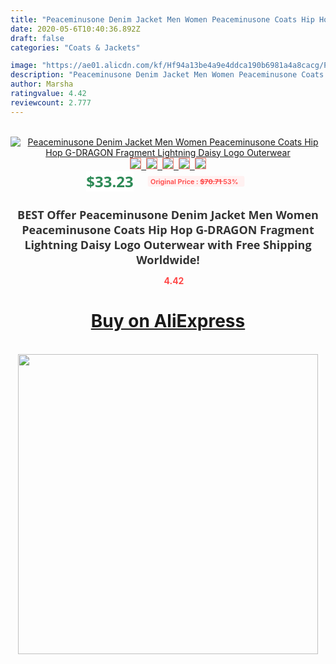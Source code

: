 ```yaml
---
title: "Peaceminusone Denim Jacket Men Women Peaceminusone Coats Hip Hop G-DRAGON Fragment Lightning Daisy Logo Outerwear"
date: 2020-05-6T10:40:36.892Z
draft: false
categories: "Coats & Jackets"

image: "https://ae01.alicdn.com/kf/Hf94a13be4a9e4ddca190b6981a4a8cacg/Peaceminusone-Denim-Jacket-Men-Women-Peaceminusone-Coats-Hip-Hop-G-DRAGON-Fragment-Lightning-Daisy-Logo-Outerwear.jpg"
description: "Peaceminusone Denim Jacket Men Women Peaceminusone Coats Hip Hop G-DRAGON Fragment Lightning Daisy Logo Outerwear"
author: Marsha
ratingvalue: 4.42
reviewcount: 2.777
---
```

<br>
<div style="text-align: center;">
<a href="https://s.click.aliexpress.com/e/_AXdNOV" target="_blank" rel="nofollow noopener noreferrer"><img alt="Peaceminusone Denim Jacket Men Women Peaceminusone Coats Hip Hop G-DRAGON Fragment Lightning Daisy Logo Outerwear" class="magnifier-image" src="https://ae01.alicdn.com/kf/Hf94a13be4a9e4ddca190b6981a4a8cacg/Peaceminusone-Denim-Jacket-Men-Women-Peaceminusone-Coats-Hip-Hop-G-DRAGON-Fragment-Lightning-Daisy-Logo-Outerwear.jpg_640x640.jpg">
<br>
<img style="border:1px solid salmon" src="https://ae01.alicdn.com/kf/Hf94a13be4a9e4ddca190b6981a4a8cacg/Peaceminusone-Denim-Jacket-Men-Women-Peaceminusone-Coats-Hip-Hop-G-DRAGON-Fragment-Lightning-Daisy-Logo-Outerwear.jpg_120x120.jpg">&nbsp;&nbsp;<img style="border:1px solid salmon" src="https://ae01.alicdn.com/kf/Hd4d5ac8963d84c0c92d413a163079266O/Peaceminusone-Denim-Jacket-Men-Women-Peaceminusone-Coats-Hip-Hop-G-DRAGON-Fragment-Lightning-Daisy-Logo-Outerwear.jpg_120x120.jpg">&nbsp;&nbsp;<img style="border:1px solid salmon" src="https://ae01.alicdn.com/kf/Ha64b5794198e4abbb801ed1209ffeecay/Peaceminusone-Denim-Jacket-Men-Women-Peaceminusone-Coats-Hip-Hop-G-DRAGON-Fragment-Lightning-Daisy-Logo-Outerwear.jpg_120x120.jpg">&nbsp;&nbsp;<img style="border:1px solid salmon" src="https://ae01.alicdn.com/kf/H8c8377ba53c84b8f994e997feddde227p/Peaceminusone-Denim-Jacket-Men-Women-Peaceminusone-Coats-Hip-Hop-G-DRAGON-Fragment-Lightning-Daisy-Logo-Outerwear.jpg_120x120.jpg">&nbsp;&nbsp;<img style="border:1px solid salmon" src="https://ae01.alicdn.com/kf/H4ff6929935504c39940e68a0361ab663m/Peaceminusone-Denim-Jacket-Men-Women-Peaceminusone-Coats-Hip-Hop-G-DRAGON-Fragment-Lightning-Daisy-Logo-Outerwear.jpg_120x120.jpg"></a></div><br0>
<div style="text-align: center;"><span style="background-color: white; border: 0px; box-sizing: border-box; color: seagreen; display: inline-block; font-family: &quot;open sans&quot; , &quot;arial&quot; , &quot;helvetica&quot; , sans-serif , &quot;heiti&quot;; font-size: 24px; font-stretch: inherit; font-weight: 700; line-height: inherit; margin: 0px 10px 0px 0px; padding: 0px; vertical-align: middle;">$33.23 </span>
<span style="background: rgb(255 , 241 , 241); border-radius: 3px; border: 0px; box-sizing: border-box; color: #ff4747; display: inline-block; font-family: inherit; font-size: 12px; font-stretch: inherit; font-style: inherit; font-variant: inherit; font-weight: 600; line-height: inherit; margin: 0px; padding: 2px 5px; transform: scale(0.9); vertical-align: middle;">Original Price : <b style="text-decoration: line-through;">$70.71 </b> 53%&nbsp;&nbsp;</span></div>
<h1 style="color: #333333; display: inline-block; font-family: &quot;open sans&quot; , &quot;arial&quot; , &quot;helvetica&quot; , sans-serif , &quot;heiti&quot;; font-size: 18px; font-stretch: inherit; font-weight: 700; text-align: center;">BEST Offer Peaceminusone Denim Jacket Men Women Peaceminusone Coats Hip Hop G-DRAGON Fragment Lightning Daisy Logo Outerwear with Free Shipping Worldwide!</h1>
<div style="color: #ff4747; text-align: center;">
<img src="https://4.bp.blogspot.com/-M0ZcTcb-5uY/XleCXlxnR4I/AAAAAAAAAEc/OrjgMkXV1oMQFaCRZj5HQwOCBcu3w1FegCPcBGAYYCw/s1600/star.png" style="height: 15px;">&nbsp;<b>4.42</b></div>
<div class="button_cont" align="center"><a class="buynow_a" href="https://s.click.aliexpress.com/e/_AXdNOV" target="_blank" rel="nofollow noopener noreferrer"><H1>Buy on AliExpress</H1></a></div><br>
<div class="separator" style="clear: both; text-align: center;">
<img src="https://lh3.googleusercontent.com/-pTy5HemUv9M/XlePHvY0dAI/AAAAAAAAAE4/0nX5iRUoIWY8eMW9Dpxeirr157OZliDIgCLcBGAsYHQ/s1600/badge.gif" width="480">
</div>
